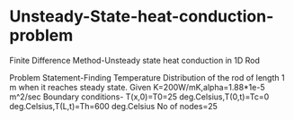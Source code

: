 # Unsteady-State-heat-conduction-problem
Finite Difference Method-Unsteady state heat conduction in 1D Rod

Problem Statement-Finding Temperature Distribution of the rod of length 1 m when it reaches steady state.
Given K=200W/mK,alpha=1.88*1e-5 m^2/sec
Boundary conditions- T(x,0)=T0=25 deg.Celsius,T(0,t)=Tc=0 deg.Celsius,T(L,t)=Th=600 deg.Celsius
No of nodes=25

